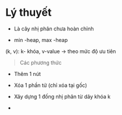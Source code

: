 # Lý thuyết 
- Là cây nhị phân chưa hoàn chỉnh

- min -heap, max -heap

(k, v): k- khóa, v-value
$\rightarrow$ theo mức độ ưu tiên

> Các phương thức
- Thêm 1 nút

- Xóa 1 phần tử (chỉ xóa tại gốc)

- Xây dựng 1 đống nhị phân từ dãy khóa k

-